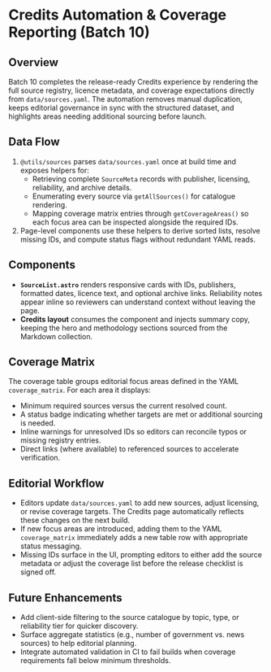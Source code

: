 # Credits Automation & Coverage Reporting (Batch 10)

## Overview
Batch 10 completes the release-ready Credits experience by rendering the full source registry, licence metadata, and coverage expectations directly from `data/sources.yaml`. The automation removes manual duplication, keeps editorial governance in sync with the structured dataset, and highlights areas needing additional sourcing before launch.

## Data Flow
1. `@utils/sources` parses `data/sources.yaml` once at build time and exposes helpers for:
   - Retrieving complete `SourceMeta` records with publisher, licensing, reliability, and archive details.
   - Enumerating every source via `getAllSources()` for catalogue rendering.
   - Mapping coverage matrix entries through `getCoverageAreas()` so each focus area can be inspected alongside the required IDs.
2. Page-level components use these helpers to derive sorted lists, resolve missing IDs, and compute status flags without redundant YAML reads.

## Components
- **`SourceList.astro`** renders responsive cards with IDs, publishers, formatted dates, licence text, and optional archive links. Reliability notes appear inline so reviewers can understand context without leaving the page.
- **Credits layout** consumes the component and injects summary copy, keeping the hero and methodology sections sourced from the Markdown collection.

## Coverage Matrix
The coverage table groups editorial focus areas defined in the YAML `coverage_matrix`. For each area it displays:
- Minimum required sources versus the current resolved count.
- A status badge indicating whether targets are met or additional sourcing is needed.
- Inline warnings for unresolved IDs so editors can reconcile typos or missing registry entries.
- Direct links (where available) to referenced sources to accelerate verification.

## Editorial Workflow
- Editors update `data/sources.yaml` to add new sources, adjust licensing, or revise coverage targets. The Credits page automatically reflects these changes on the next build.
- If new focus areas are introduced, adding them to the YAML `coverage_matrix` immediately adds a new table row with appropriate status messaging.
- Missing IDs surface in the UI, prompting editors to either add the source metadata or adjust the coverage list before the release checklist is signed off.

## Future Enhancements
- Add client-side filtering to the source catalogue by topic, type, or reliability tier for quicker discovery.
- Surface aggregate statistics (e.g., number of government vs. news sources) to help editorial planning.
- Integrate automated validation in CI to fail builds when coverage requirements fall below minimum thresholds.
